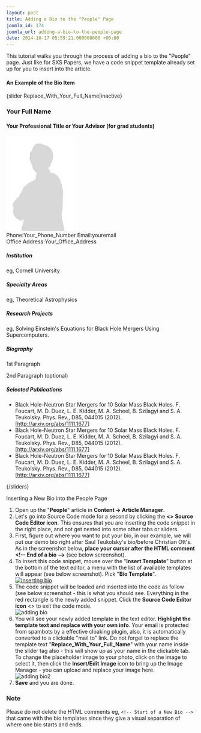 ```yaml
---
layout: post
title: Adding a Bio to the "People" Page
joomla_id: 174
joomla_url: adding-a-bio-to-the-people-page
date: 2014-10-17 05:59:21.000000000 +00:00
---
```

<p>This tutorial walks you through the process of adding a bio to the "People" page. Just like for SXS Papers, we have a code snippet template already set up for you to insert into the article.</p>
<h4>An Example of the Bio Item</h4>
<p><!-- Start of a new bio --></p>
<p>{slider Replace_With_Your_Full_Name|inactive}</p>
<div class="bio">
<h3>Your Full Name</h3>
<h4>Your Professional Title or Your Advisor (for grad students)</h4>
<img alt="Name" src="images/people/placeholder.jpg" />
<div class="contact-info"><span class="phone">Phone:Your_Phone_Number </span><span class="email">Email:youremail</span><br /><span class="address">Office Address:Your_Office_Address</span></div>
<h5>Institution</h5>
<p>eg, Cornell University</p>
<h5>Specialty Areas</h5>
<p>eg, Theoretical Astrophysics</p>
<h5>Research Projects</h5>
<p>eg, Solving Einstein's Equations for Black Hole Mergers Using Supercomputers.</p>
<h5>Biography</h5>
<p>1st Paragraph</p>
<p>2nd Paragraph (optional)</p>
<h5>Selected Publications</h5>
<ul>
<li>Black Hole-Neutron Star Mergers for 10 Solar Mass Black Holes. F. Foucart, M. D. Duez, L. E. Kidder, M. A. Scheel, B. Szilagyi and S. A. Teukolsky. Phys. Rev., D85, 044015 (2012). [<a href="http://arxiv.org/abs/1111.1677" target="_blank">http://arxiv.org/abs/1111.1677</a>]</li>
<li>Black Hole-Neutron Star Mergers for 10 Solar Mass Black Holes. F. Foucart, M. D. Duez, L. E. Kidder, M. A. Scheel, B. Szilagyi and S. A. Teukolsky. Phys. Rev., D85, 044015 (2012). [<a href="http://arxiv.org/abs/1111.1677" target="_blank">http://arxiv.org/abs/1111.1677</a>]</li>
<li>Black Hole-Neutron Star Mergers for 10 Solar Mass Black Holes. F. Foucart, M. D. Duez, L. E. Kidder, M. A. Scheel, B. Szilagyi and S. A. Teukolsky. Phys. Rev., D85, 044015 (2012). [<a href="http://arxiv.org/abs/1111.1677" target="_blank">http://arxiv.org/abs/1111.1677</a>]</li>
</ul>
</div>
<p>{/sliders} <!-- End of a bio --></p>
<p>Inserting a New Bio into the People Page</p>
<ol>
<li>Open up the "<strong>People</strong>" article in <strong>Content -&gt; Article Manager</strong>.</li>
<li>Let's go into Source Code mode for a second by clicking the <strong>&lt;&gt; Source Code Editor icon</strong>. This ensures that you are inserting the code snippet in the right place, and not get nested into some other tabs or sliders.</li>
<li>First, figure out where you want to put your bio, in our example, we will put our demo bio right after Saul Teukolsky's bio/before Christian Ott's. As in the screenshot below, <strong>place your cursor after the HTML comment &lt;!-- End of a bio --&gt;</strong> (see below screenshot).</li>
<li>To insert this code snippet, mouse over the "<strong>Insert Template</strong>" button at the bottom of the text editor, a menu with the list of available templates will appear (see below screenshot). Pick "<strong>Bio Template</strong>".<br /><a href="images/tutorials/new_paper.jpg" class="thumbnail highslide " title="new paper"><img class="tnm" alt="inserting bio" src="images/tutorials/inserting_bio.jpg" height="405" width="483" /></a></li>
<li>The code snippet will be loaded and inserted into the code as follow (see below screenshot - this is what you should see. Everything in the red rectangle is the newly added snippet. Click the <strong>Source Code Editor icon</strong> &lt;&gt; to exit the code mode.<br /><img class="tnm" alt="adding bio" src="images/tutorials/adding_bio.jpg" height="519" width="484" /></li>
<li>You will see your newly added template in the text editor. <strong>Highlight the template text and replace with your own info</strong>. Your email is protected from spambots by a effective cloaking plugin, also, it is automatically converted to a clickable "mail to" link. Do not forget to replace the template text "<strong>Replace_With_Your_Full_Name</strong>" with your name inside the slider tag also - this will show up as your name in the clickable tab. To change the placeholder image to your photo, click on the image to select it, then click the <strong>Insert/Edit Image</strong> icon to bring up the Image Manager - you can upload and replace your image here.<br /><img class="tnm" alt="adding bio2" src="images/tutorials/adding_bio2.jpg" height="495" width="477" /></li>
<li><strong>Save</strong> and you are done.</li>
</ol>
<h3>Note</h3>
<p>Please do not delete the HTML comments eg, <code>&lt;!-- Start of a New Bio --&gt;</code> that came with the bio templates since they give a visual separation of where one bio starts and ends.</p>
